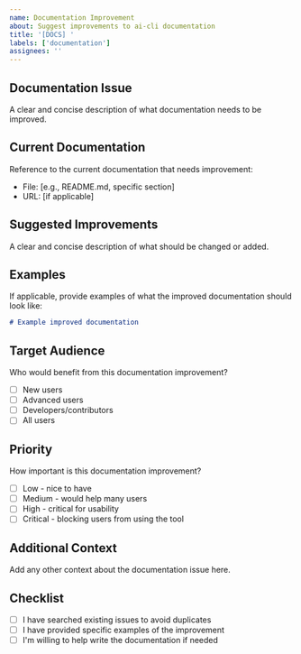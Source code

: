 ```yaml
---
name: Documentation Improvement
about: Suggest improvements to ai-cli documentation
title: '[DOCS] '
labels: ['documentation']
assignees: ''
---
```


## Documentation Issue
A clear and concise description of what documentation needs to be improved.

## Current Documentation
Reference to the current documentation that needs improvement:
- File: [e.g., README.md, specific section]
- URL: [if applicable]

## Suggested Improvements
A clear and concise description of what should be changed or added.

## Examples
If applicable, provide examples of what the improved documentation should look like:

```markdown
# Example improved documentation
```

## Target Audience
Who would benefit from this documentation improvement?
- [ ] New users
- [ ] Advanced users
- [ ] Developers/contributors
- [ ] All users

## Priority
How important is this documentation improvement?
- [ ] Low - nice to have
- [ ] Medium - would help many users
- [ ] High - critical for usability
- [ ] Critical - blocking users from using the tool

## Additional Context
Add any other context about the documentation issue here.

## Checklist
- [ ] I have searched existing issues to avoid duplicates
- [ ] I have provided specific examples of the improvement
- [ ] I'm willing to help write the documentation if needed 